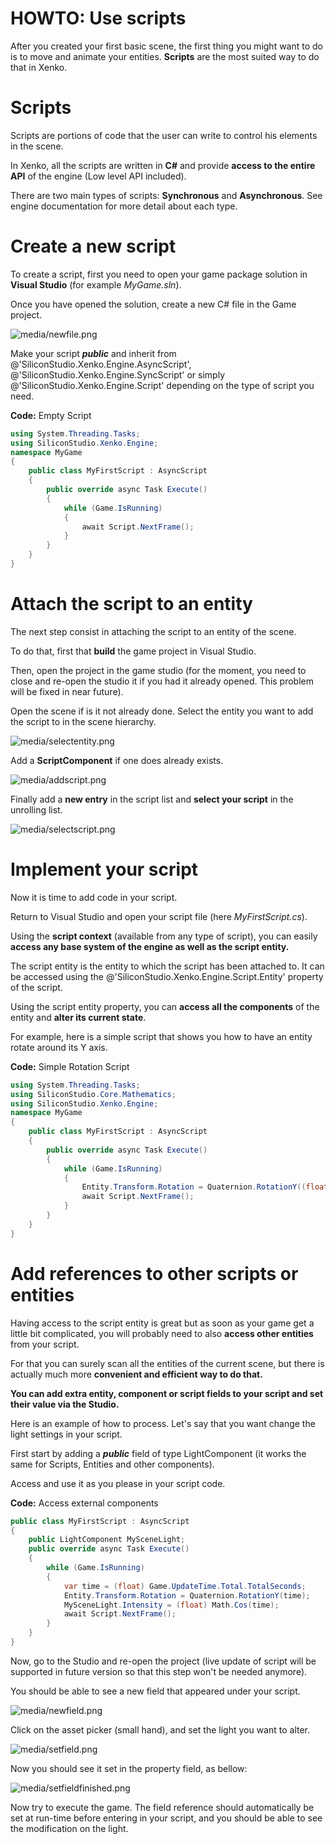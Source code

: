 # HOWTO: Use scripts

After you created your first basic scene, the first thing you might want to do is to move and animate your entities. **Scripts** are the most suited way to do that in Xenko. 

# Scripts

Scripts are portions of code that the user can write to control his elements in the scene. 

In Xenko, all the scripts are written in **C#** and provide **access to the entire API** of the engine (Low level API included).

There are two main types of scripts: **Synchronous** and **Asynchronous**. See engine documentation for more detail about each type.

# Create a new script

To create a script, first you need to open your game package solution in **Visual Studio** (for example *MyGame.sln*).

Once you have opened the solution, create a new C# file in the Game project.

![media/newfile.png](media/newfile.png) 

Make your script ***public*** and inherit from @'SiliconStudio.Xenko.Engine.AsyncScript', @'SiliconStudio.Xenko.Engine.SyncScript' or simply @'SiliconStudio.Xenko.Engine.Script' depending on the type of script you need.

**Code:** Empty Script

```cs
using System.Threading.Tasks;
using SiliconStudio.Xenko.Engine;
namespace MyGame
{
    public class MyFirstScript : AsyncScript
    {
        public override async Task Execute()
        {
            while (Game.IsRunning)
            {
                await Script.NextFrame();
            }
        }
    }
}
```


# Attach the script to an entity

The next step consist in attaching the script to an entity of the scene.

To do that, first that **build** the game project in Visual Studio.

Then, open the project in the game studio (for the moment, you need to close and re-open the studio it if you had it already opened. This problem will be fixed in near future).

Open the scene if is it not already done. Select the entity you want to add the script to in the scene hierarchy.

![media/selectentity.png](media/selectentity.png) 

Add a **ScriptComponent** if one does already exists.

![media/addscript.png](media/addscript.png) 

Finally add a **new entry** in the script list and **select your script** in the unrolling list.

![media/selectscript.png](media/selectscript.png) 

# Implement your script

Now it is time to add code in your script.

Return to Visual Studio and open your script file (here *MyFirstScript.cs*).

Using the **script context** (available from any type of script), you can easily **access any base system of the engine as well as the script entity.**

The script entity is the entity to which the script has been attached to. It can be accessed using the @'SiliconStudio.Xenko.Engine.Script.Entity' property of the script.

Using the script entity property, you can **access all the components** of the entity and **alter its current state**.

For example, here is a simple script that shows you how to have an entity rotate around its Y axis.

**Code:** Simple Rotation Script

```cs
using System.Threading.Tasks;
using SiliconStudio.Core.Mathematics;
using SiliconStudio.Xenko.Engine;
namespace MyGame
{
    public class MyFirstScript : AsyncScript
    {
        public override async Task Execute()
        {
            while (Game.IsRunning)
            {
                Entity.Transform.Rotation = Quaternion.RotationY((float) Game.UpdateTime.Total.TotalSeconds);
                await Script.NextFrame();
            }
        }
    }
}
```


# Add references to other scripts or entities

Having access to the script entity is great but as soon as your game get a little bit complicated, you will probably need to also **access other entities** from your script.

For that you can surely scan all the entities of the current scene, but there is actually much more **convenient and efficient way to do that.** 

**You can add extra entity, component or script fields to your script and set their value via the Studio.**

Here is an example of how to process. Let's say that you want change the light settings in your script.

First start by adding a ***public*** field of type LightComponent (it works the same for Scripts, Entities and other components).

Access and use it as you please in your script code.

**Code:** Access external components

```cs
public class MyFirstScript : AsyncScript
{
    public LightComponent MySceneLight;
    public override async Task Execute()
    {
        while (Game.IsRunning)
        {
            var time = (float) Game.UpdateTime.Total.TotalSeconds;
            Entity.Transform.Rotation = Quaternion.RotationY(time);
            MySceneLight.Intensity = (float) Math.Cos(time);
            await Script.NextFrame();
        }
    }
}
```


Now, go to the Studio and re-open the project (live update of script will be supported in future version so that this step won't be needed anymore).

You should be able to see a new field that appeared under your script.

![media/newfield.png](media/newfield.png) 

Click on the asset picker (small hand), and set the light you want to alter.

![media/setfield.png](media/setfield.png) 

Now you should see it set in the property field, as bellow:

![media/setfieldfinished.png](media/setfieldfinished.png) 

Now try to execute the game. The field reference should automatically be set at run-time before entering in your script, and you should be able to see the modification on the light.

 

